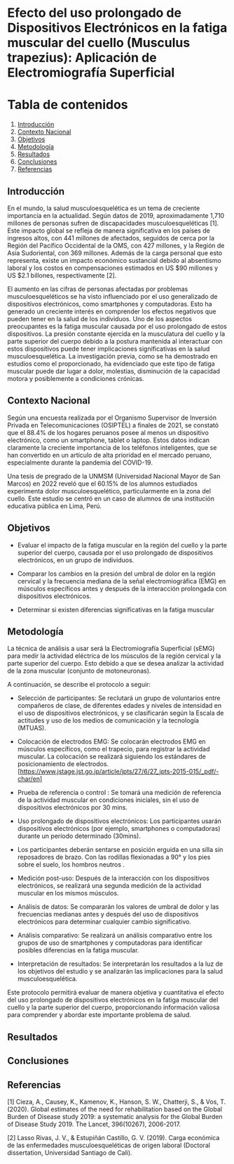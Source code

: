 # Efecto del uso prolongado de Dispositivos Electrónicos en la fatiga muscular del cuello (Musculus trapezius): Aplicación de Electromiografía Superficial

# **Tabla de contenidos**

1. [Introducción](#id1)  
3. [Contexto Nacional](#id2)
4. [Objetivos](#id3)
5. [Metodología](#id4)
6. [Resultados](#id5)
7. [Conclusiones](#id6)
8. [Referencias](#id7)

## **Introducción** <a name="id1"></a>
En el mundo, la salud musculoesquelética es un tema de creciente importancia en la actualidad. Según datos de 2019, aproximadamente 1,710 millones de personas sufren de discapacidades musculoesqueléticas [1]. Este impacto global se refleja de manera significativa en los países de ingresos altos, con 441 millones de afectados, seguidos de cerca por la Región del Pacífico Occidental de la OMS, con 427 millones, y la Región de Asia Sudoriental, con 369 millones. Además de la carga personal que esto representa, existe un impacto económico sustancial debido al absentismo laboral y los costos en compensaciones estimados en US $90 millones y US $2.1 billones, respectivamente [2].

El aumento en las cifras de personas afectadas por problemas musculoesqueléticos se ha visto influenciado por el uso generalizado de dispositivos electrónicos, como smartphones y computadoras. Esto ha generado un creciente interés en comprender los efectos negativos que pueden tener en la salud de los individuos. Uno de los aspectos preocupantes es la fatiga muscular causada por el uso prolongado de estos dispositivos. La presión constante ejercida en la musculatura del cuello y la parte superior del cuerpo debido a la postura mantenida al interactuar con estos dispositivos puede tener implicaciones significativas en la salud musculoesquelética. La investigación previa, como se ha demostrado en estudios como el proporcionado, ha evidenciado que este tipo de fatiga muscular puede dar lugar a dolor, molestias, disminución de la capacidad motora y posiblemente a condiciones crónicas.

## **Contexto Nacional** <a name="id2"></a>
Según una encuesta realizada por el Organismo Supervisor de Inversión Privada en Telecomunicaciones (OSIPTEL) a finales de 2021, se constató que el 88.4% de los hogares peruanos posee al menos un dispositivo electrónico, como un smartphone, tablet o laptop. Estos datos indican claramente la creciente importancia de los teléfonos inteligentes, que se han convertido en un artículo de alta prioridad en el mercado peruano, especialmente durante la pandemia del COVID-19.

Una tesis de pregrado de la UNMSM (Universidad Nacional Mayor de San Marcos) en 2022 reveló que el 60.15% de los alumnos estudiados experimenta dolor musculoesquelético, particularmente en la zona del cuello. Este estudio se centró en un caso de alumnos de una institución educativa pública en Lima, Perú.

## **Objetivos** <a name="id3"></a>
* Evaluar el impacto de la fatiga muscular en la región del cuello y la parte superior del cuerpo, causada por el uso prolongado de dispositivos electrónicos, en un grupo de individuos.

* Comparar los cambios en la presión del umbral de dolor en la región cervical y la frecuencia mediana de la señal electromiográfica (EMG) en músculos específicos antes y después de la interacción prolongada con dispositivos electrónicos.

* Determinar si existen diferencias significativas en la fatiga muscular 

## **Metodología** <a name="id4"></a>
La técnica de análisis a usar será la Electromiografía Superficial (sEMG) para medir la actividad eléctrica de los músculos de la región cervical y la parte superior del cuerpo. Esto debido a que se desea analizar la actividad de la zona muscular (conjunto de motoneuronas).

A continuación, se describe el protocolo a seguir:

* Selección de participantes: Se reclutará un grupo de voluntarios entre compañeros de clase, de diferentes edades y niveles de intensidad en el uso de dispositivos electrónicos, y se clasificarán según la Escala de actitudes y uso de los medios de comunicación y la tecnología (MTUAS).

* Colocación de electrodos EMG: Se colocarán electrodos EMG en músculos específicos, como el trapecio, para registrar la actividad muscular. La colocación se realizará siguiendo los estándares de posicionamiento de electrodos. [https://www.jstage.jst.go.jp/article/jpts/27/6/27_jpts-2015-015/_pdf/-char/en]

* Prueba de referencia o control : Se tomará una medición de referencia de la actividad muscular en condiciones iniciales, sin el uso de dispositivos electrónicos por 30 mins.

* Uso prolongado de dispositivos electrónicos:
 Los participantes usarán dispositivos electrónicos (por ejemplo, smartphones o computadoras) durante un período determinado (30mins).

* Los participantes deberán sentarse en posición erguida  en una silla sin reposadores de brazo. Con las rodillas flexionadas a 90° y los pies sobre el suelo, los hombros neutros . 

* Medición post-uso: Después de la interacción con los dispositivos electrónicos, se realizará una segunda medición de la actividad muscular en los mismos músculos.

* Análisis de datos: Se compararán los valores de umbral de dolor y las frecuencias medianas antes y después del uso de dispositivos electrónicos para determinar cualquier cambio significativo.

* Análisis comparativo: Se realizará un análisis comparativo entre los grupos de uso de smartphones y computadoras para identificar posibles diferencias en la fatiga muscular.

* Interpretación de resultados: Se interpretarán los resultados a la luz de los objetivos del estudio y se analizarán las implicaciones para la salud musculoesquelética.

Este protocolo permitirá evaluar de manera objetiva y cuantitativa el efecto del uso prolongado de dispositivos electrónicos en la fatiga muscular del cuello y la parte superior del cuerpo, proporcionando información valiosa para comprender y abordar este importante problema de salud.

## **Resultados** <a name="id5"></a>

## **Conclusiones** <a name="id6"></a>

## **Referencias** <a name="id7"></a>
[1] Cieza, A., Causey, K., Kamenov, K., Hanson, S. W., Chatterji, S., & Vos, T. (2020). Global estimates of the need for rehabilitation based on the Global Burden of Disease study 2019: a systematic analysis for the Global Burden of Disease Study 2019. The Lancet, 396(10267), 2006-2017.

[2] Lasso Rivas, J. V., & Estupiñán Castillo, G. V. (2019). Carga económica de las enfermedades musculoesqueléticas de origen laboral (Doctoral dissertation, Universidad Santiago de Cali).
